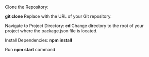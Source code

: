 Clone the Repository:

**git clone <repository-url>**
Replace <repository-url> with the URL of your Git repository.

Navigate to Project Directory:
**cd <project-directory>**
Change directory to the root of your project where the package.json file is located.

Install Dependencies:
**npm install**

Run **npm start** command 
